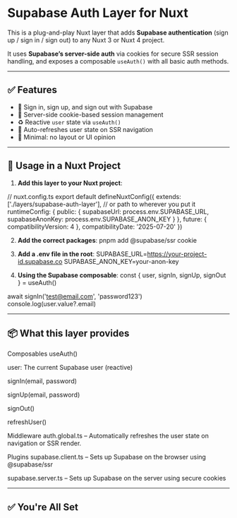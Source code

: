 # Supabase Auth Layer for Nuxt

This is a plug-and-play Nuxt layer that adds **Supabase authentication** (sign up / sign in / sign out) to any Nuxt 3 or Nuxt 4 project.

It uses **Supabase’s server-side auth** via cookies for secure SSR session handling, and exposes a composable `useAuth()` with all basic auth methods.

---

## ✅ Features

- 🔐 Sign in, sign up, and sign out with Supabase
- 🍪 Server-side cookie-based session management
- ♻️ Reactive `user` state via `useAuth()`
- 🔁 Auto-refreshes user state on SSR navigation
- 🔌 Minimal: no layout or UI opinion

---

## 🧩 Usage in a Nuxt Project

1. **Add this layer to your Nuxt project**:

// nuxt.config.ts
export default defineNuxtConfig({
  extends: ['./layers/supabase-auth-layer'], // or path to wherever you put it
  runtimeConfig: {
    public: {
      supabaseUrl: process.env.SUPABASE_URL,
      supabaseAnonKey: process.env.SUPABASE_ANON_KEY
    }
  },
  future: {
    compatibilityVersion: 4
  },
  compatibilityDate: '2025-07-20'
})


2. **Add the correct packages**:
pnpm add @supabase/ssr cookie


3. **Add a .env file in the root**:
SUPABASE_URL=https://your-project-id.supabase.co
SUPABASE_ANON_KEY=your-anon-key

3. **Using the Supabase composable**:
const { user, signIn, signUp, signOut } = useAuth()

await signIn('test@email.com', 'password123')
console.log(user.value?.email)


---

## 📦 What this layer provides

Composables
useAuth()

user: The current Supabase user (reactive)

signIn(email, password)

signUp(email, password)

signOut()

refreshUser()

Middleware
auth.global.ts – Automatically refreshes the user state on navigation or SSR render.

Plugins
supabase.client.ts – Sets up Supabase on the browser using @supabase/ssr

supabase.server.ts – Sets up Supabase on the server using secure cookies

---

## ✅ You're All Set
```
